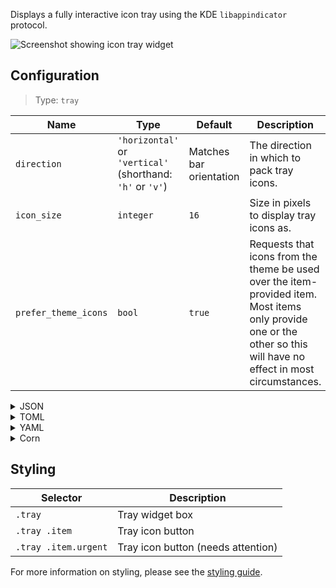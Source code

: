 Displays a fully interactive icon tray using the KDE `libappindicator` protocol.

![Screenshot showing icon tray widget](https://user-images.githubusercontent.com/5057870/184540135-78ffd79d-f802-4c79-b09a-05a733dadc55.png)

## Configuration

> Type: `tray`

| Name                 | Type                                                       | Default                 | Description                                                                                                                                                         |
|----------------------|------------------------------------------------------------|-------------------------|---------------------------------------------------------------------------------------------------------------------------------------------------------------------|
| `direction`        | `'horizontal'` or `'vertical'` (shorthand: `'h'` or `'v'`) | Matches bar orientation | The direction in which to pack tray icons.                                                                                                                          |
| `icon_size`          | `integer`                                                  | `16`                    | Size in pixels to display tray icons as.                                                                                                                            |
| `prefer_theme_icons` | `bool`                                                     | `true`                  | Requests that icons from the theme be used over the item-provided item. Most items only provide one or the other so this will have no effect in most circumstances. |

<details>
<summary>JSON</summary>

```json
{
  "end": [
    {
      "type": "tray",
      "direction": "top_to_bottom"
    }
  ]
}
```

</details>

<details>
<summary>TOML</summary>

```toml
[[end]]
type = "tray"
direction = "top_to_bottom"
```

</details>

<details>
<summary>YAML</summary>

```yaml
end:
  - type: "tray"
    direction: "top_to_bottom"
```

</details>

<details>
<summary>Corn</summary>

```corn
{
  end = [{
    type = "tray"
    direction = "top_to_bottom"
  }]
}
```

</details>

## Styling

| Selector             | Description                        |
|----------------------|------------------------------------|
| `.tray`              | Tray widget box                    |
| `.tray .item`        | Tray icon button                   |
| `.tray .item.urgent` | Tray icon button (needs attention) |

For more information on styling, please see the [styling guide](styling-guide).
